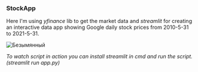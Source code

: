 ### StockApp
Here I'm using *yfinance* lib to get the market data and *streamlit* for creating an interactive data app showing Google daily stock prices from 2010-5-31 to 2021-5-31.





![Безымянный](https://user-images.githubusercontent.com/75089953/125279473-a7e00d00-e31c-11eb-8487-cd04931dcf3a.png)



*To watch script in action you can install streamlit in cmd and run the script. (streamlit run app.py)*
